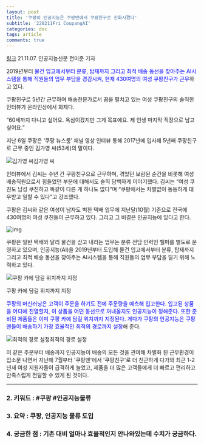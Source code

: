 ```yaml
---
layout: post
title: '쿠팡의 인공지능은 쿠팡맨에서 쿠팡친구로 진화시켰다'
subtitle: '220211Fri CoupangAI'
categories: doc
tags: article
comments: true
---
```


[링크](http://www.aitimes.kr/news/articleView.html?idxno=23050)
21.11.07. 인공지능신문 전미준 기자  

2019년부터 <span style="color:blue">물건 입고에서부터 분류, 탑재까지 그리고 최적 배송 동선을 찾아주는 AI시스템을 통해 직원들의 업무 부담을 경감시켜, 현재 430여명의 여성 쿠팡친구가 근무</span>하고 있다.

쿠팡친구로 5년간 근무하며 배송전문가로서 꿈을 펼치고 있는 여성 쿠팡친구의 솔직한 인터뷰가 온라인상에서 화제다.

“60세까지 다니고 싶어요. 욕심이겠지만 그게 목표에요. 제 인생 마지막 직장으로 남고 싶어요.”

지난 6일 쿠팡은 ‘쿠팡 뉴스룸’ 채널 영상 인터뷰 통해 2017년에 입사해 5년째 쿠팡친구로 근무 중인 김가영 씨(53세)의 말이다.

![김가영 씨](http://cdn.aitimes.kr/news/photo/202111/23050_34570_5919.jpg)김가영 씨

인터뷰에서 김씨는 수년 간 쿠팡친구으로 근무하며, 겪었던 보람된 순간을 비롯해 여성 배송직원으로서 힘들었던 부분에 대해서도 솔직 담백하게 이야기했다. 김씨는 “여성 쿠친도 남성 쿠친하고 똑같이 다른 게 하나도 없다”며 “쿠팡에서는 차별없이 동등하게 대우받고 일할 수 있다”고 강조했다.

쿠팡은 김씨와 같은 여성이 남자도 벅찬 택배 업무에 지난달(10월) 기준으로 전국에 430여명의 여성 쿠친들이 근무하고 있다. 그리고 그 비결은 인공지능에 있다고 한다. 

![img](http://cdn.aitimes.kr/news/photo/202111/23050_34569_5839.jpg)

쿠팡은 일반 택배와 달리 물건을 싣고 내리는 업무는 분류 전담 인력인 헬퍼를 별도로 운영하고 있으며, 인공지능(AI)을 2019년부터 도입해 물건 입고에서부터 분류, 탑재까지 그리고 최적 배송 동선을 찾아주는 AI시스템을 통해 직원들의 업무 부담을 덜기 위해 노력하고 있다.

![쿠팡 카에 담길 위치까지 지정](http://cdn.aitimes.kr/news/photo/202111/23050_34571_155.jpg)

쿠팡 카에 담길 위치까지 지정

<span style="color:blue">쿠팡의 머신러닝은 고객이 주문을 하기도 전에 주문량을 예측해 입고한다. 입고된 상품을 어디에 진열할지, 이 상품을 어떤 동선으로 꺼내올지도 인공지능이 정해준다. 또한 준비된 제품들은 이미 쿠팡 카에 담길 위치까지 지정된다. 게다가 쿠팡의 인공지능은 쿠팡맨들이 배송하기 가장 효율적인 최적의 경로까지 설정</span>해 준다.

![최적의 경로 설정](http://cdn.aitimes.kr/news/photo/202111/23050_34572_244.jpg)최적의 경로 설정

이 같은 주문부터 배송까지 인공지능이 배송의 모든 것을 관여해 차별화 된 근무환경이 입소문 나면서 지난해 7월부터 '쿠팡맨'에서 '쿠팡친구'로 더 친근하게 다가와 최근 1-2년새 여성 지원자들이 급격하게 늘었고, 제품을 더 많은 고객들에게 더 빠르고 편리하고 만족스럽게 전달할 수 있게 된 것이다.

* * *

### 2. 키워드 : \#쿠팡 \#인공지능물류
### 3. 요약 : 쿠팡, 인공지능 물류 도입
### 4. 궁금한 점 : 기존 대비 얼마나 효율적인지 안나와있는데 수치가 궁금하다.